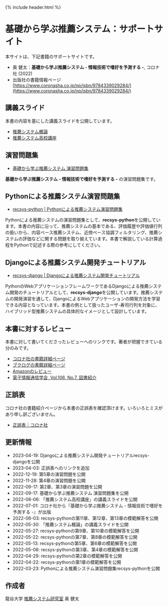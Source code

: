 {% include header.html %}

# 基礎から学ぶ推薦システム：サポートサイト

本サイトは、下記書籍のサポートサイトです。
- 奥 健太：**基礎から学ぶ推薦システム - 情報技術で嗜好を予測する -**, コロナ社 (2022)
- 出版社の書籍情報ページ [https://www.coronasha.co.jp/np/isbn/9784339029284/](https://www.coronasha.co.jp/np/isbn/9784339029284/)

## 講義スライド

本書の内容を基にした講義スライドを公開しています。
- [推薦システム概論](lectures/intro.md)
- [推薦システム高校講座](lectures/high-school.md)

## 演習問題集
- [基礎から学ぶ推薦システム 演習問題集](ex/README.md)

**基礎から学ぶ推薦システム - 情報技術で嗜好を予測する -** の演習問題集です。

## Pythonによる推薦システム演習問題集
- [recsys-python \| Pythonによる推薦システム演習問題集](https://recsyslab.github.io/recsys-python/)

Pythonによる推薦システムの演習問題集として、**recsys-python**を公開しています。本書の内容に沿って、推薦システムの基本である、評価履歴や評価値行列の扱いから、内容ベース推薦システム、近傍ベース協調フィルタリング、推薦システムの評価などに関する問題を取り揃えています。本書で解説している計算過程をPythonで記述する際の参考にしてください。

## Djangoによる推薦システム開発チュートリアル
- [recsys-django \| Djangoによる推薦システム開発チュートリアル](https://recsyslab.github.io/recsys-django/)

PythonのWebアプリケーションフレームワークであるDjangoによる推薦システム開発のチュートリアルとして、**recsys-django**を公開しています。推薦システムの開発演習を通して、DjangoによるWebアプリケーションの開発方法を学習できる内容となっています。本書の例として扱ったユーザ-寿司行列を対象に、ハイブリッド型推薦システムの具体的なイメージとして設計しています。

## 本書に対するレビュー
本書に対して書いてくださったレビューへのリンクです。著者が把握できている分のみです。
- [コロナ社の書籍詳細ページ](https://www.coronasha.co.jp/np/isbn/9784339029284/)
- [ブクログの書籍詳細ページ](https://booklog.jp/item/1/4339029289)
- [Amazonのレビュー](https://www.amazon.co.jp/dp/4339029289/?_encoding=UTF8&psc=1&smid=AN1VRQENFRJN5&ref_=nav_ya_signin&returnFromLogin=1)
- [電子情報通信学会, Vol.106, No.7, 図書紹介](https://app.journal.ieice.org/trial/106_7/k106_7_618/index.html)

## 正誤表
コロナ社の書籍紹介ページから本書の正誤表を確認頂けます。いろいろとミスがあり申し訳ございません。
- [正誤表｜コロナ社](https://www.coronasha.co.jp/np/resrcs/seigo.html?goods_id=7857)

## 更新情報
- 2023-04-19: Djangoによる推薦システム開発チュートリアルrecsys-djangoを公開
- 2023-04-03: 正誤表へのリンクを追加
- 2022-12-19: 第5章の演習問題を公開
- 2022-11-28: 第4章の演習問題を公開
- 2022-09-17: 第2章、第3章の演習問題を公開
- 2022-09-17: 基礎から学ぶ推薦システム 演習問題集を公開
- 2022-08-06: 「推薦システム高校講座」の講義スライドを公開
- 2022-07-01: コロナ社から『基礎から学ぶ推薦システム - 情報技術で嗜好を予測する -』が出版
- 2022-06-03: recsys-pythonの第11章、第12章、第13章の模範解答を公開
- 2022-05-30: 「推薦システム概論」の講義スライドを公開
- 2022-05-27: recsys-pythonの第9章、第10章の模範解答を公開
- 2022-05-22: recsys-pythonの第7章、第8章の模範解答を公開
- 2022-05-13: recsys-pythonの第5章、第6章の模範解答を公開
- 2022-05-08: recsys-pythonの第3章、第4章の模範解答を公開
- 2022-04-29: recsys-pythonの第2章の模範解答を公開
- 2022-04-22: recsys-pythonの第1章の模範解答を公開
- 2022-03-23: Pythonによる推薦システム演習問題集recsys-pythonを公開

## 作成者

龍谷大学 [推薦システム研究室](https://recsyslab.org/) 奥 健太
